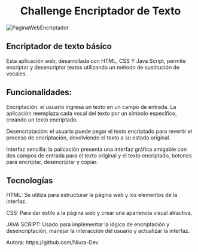 <h1 align="center"> Challenge Encriptador de Texto </h1>

![PaginaWebEncriptador](https://github.com/user-attachments/assets/55bbaff9-58b5-4b0a-9ebf-9f23ff6a6bf3)

<h2>Encriptador de texto básico</h2>
<p>Esta aplicación web, desarrollada con HTML, CSS Y Java Script, permite encriptar y desencriptar textos utilizando un método de sustitución de vocales.</p>

<h2>Funcionalidades:</h2>
<p>Encriptación: el usuario ingresa un texto en un campo de entrada. La aplicación reemplaza cada vocal del texto por un símbolo específico, creando un texto encriptado.</p>
<p>Desencriptación: el usuario puede pegar el texto encriptado para revertir el proceso de encriptación, devolviendo el texto a su estado original.</p>
<p>Interfaz sencilla: la palicación presenta una interfaz gráfica amigable con dos campos de entrada para el texto original y el texto encriptado, botones para encriptar, desencriptar y copiar.</p>

<h2>Tecnologías</h2>
<p>HTML: Se utiliza para estructurar la página web y los elementos de la interfaz.</p>
<p>CSS: Para dar estilo a la página web y crear una apariencia visual atractiva.</p>
<p>JAVA SCRIPT: Usado para implementar la lógica de encriptación y desencriptación, manejar la interacción del usuario y actualizar la interfaz.</p>
<p>Autora: https://github.com/Niura-Dev</p>
